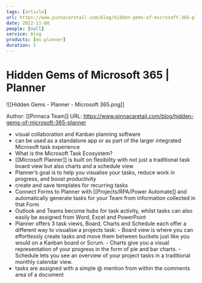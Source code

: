 ```yaml
---
tags: [article]
url: https://www.pinnacaretail.com/blog/hidden-gems-of-microsoft-365-planner
date: 2022-11-08
people: [null]
service: blog
products: [ms-planner]
duration: 5
---
```


# Hidden Gems of Microsoft 365 | Planner

![[Hidden Gems - Planner - Microsoft 365.png]]

Author: [[Pinnaca Team]]
URL: https://www.pinnacaretail.com/blog/hidden-gems-of-microsoft-365-planner

- visual collaboration and Kanban planning software 
- can be used as a standalone app or as part of the larger integrated Microsoft task experience
- What is the Microsoft Task Ecosystem?
- [[Microsoft Planner]] is built on flexibility with not just a traditional task board view but also charts and a schedule view
- Planner’s goal is to help you visualise your tasks, reduce work in progress, and boost productivity 
- create and save templates for recurring tasks
- Connect Forms to Planner with [[Projects/RPA/Power Automate]] and automatically generate tasks for your Team from information collected in that Form
- Outlook and Teams become hubs for task activity, whilst tasks can also easily be assigned from Word, Excel and PowerPoint
- Planner offers 3 task views, Board, Charts and Schedule each offer a different way to visualise a projects task:
	   - Board view is where you can effortlessly create tasks and move them between buckets just like you would on a Kanban board or Scrum.
	  - Charts give you a visual representation of your progress in the form of pie and bar charts.
	  - Schedule lets you see an overview of your project tasks in a traditional monthly calendar view.
- tasks are assigned with a simple @ mention from within the comments area of a document
